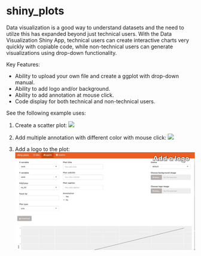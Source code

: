 # shiny_plots

Data visualization is a good way to understand datasets and the need to utilze this has expanded beyond just technical users. With the Data Visualization Shiny App, technical users can create interactive charts very quickly with copiable code, while non-technical users can generate visualizations using drop-down functionality.

Key Features:

+ Ability to upload your own file and create a ggplot with drop-down manual.
+ Ability to add logo and/or background.
+ Ability to add annotation at mouse click. 
+ Code display for both technical and non-technical users.

See the following example uses:

1. Create a scatter plot:
![](www/01_create_scatter_plot.gif)

2. Add multiple annotation with different color with mouse click:
![](www/02_create_annotation.gif)

3. Add a logo to the plot:
![](www/03_add_logo.gif)
